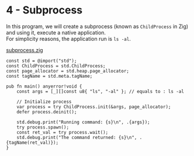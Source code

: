 # 4 - Subprocess
In this program, we will create a subprocess (known as ``ChildProcess`` in Zig) and using it, execute a native application.  
For simplicity reasons, the application run is ``ls -al``.

[subprocess.zig](code/subprocess.zig)
```zig
const std = @import("std");
const ChildProcess = std.ChildProcess;
const page_allocator = std.heap.page_allocator;
const tagName = std.meta.tagName;

pub fn main() anyerror!void {
    const args = [_][]const u8{ "ls", "-al" }; // equals to : ls -al

    // Initialize process
    var process = try ChildProcess.init(&args, page_allocator);
    defer process.deinit();

    std.debug.print("Running command: {s}\n", .{args});
    try process.spawn();
    const ret_val = try process.wait();
    std.debug.print("The command returned: {s}\n", .{tagName(ret_val)});
}
```
